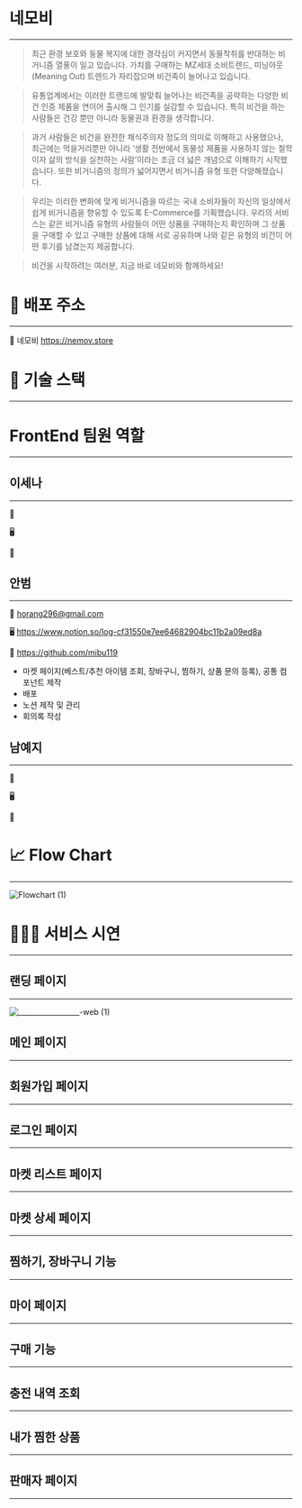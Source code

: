 
# 네모비
***

> 최근 환경 보호와 동물 복지에 대한 경각심이 커지면서 동물착취를 반대하는 비거니즘 열풍이 일고 있습니다. 가치를 구매하는 MZ세대 소비트렌드, 미닝아웃(Meaning Out) 트렌드가 자리잡으며 비건족이 늘어나고 있습니다. 

> 유통업계에서는 이러한 트랜드에 발맞춰 늘어나는 비건족을 공략하는 다양한 비건 인증 제품을 연이어 출시해 그 인기를 실감할 수 있습니다. 특히 비건을 하는 사람들은 건강 뿐만 아니라 동물권과 환경을 생각합니다.

> 과거 사람들은 비건을 완전한 채식주의자 정도의 의미로 이해하고 사용했으나, 최근에는 먹을거리뿐만 아니라 ‘생활 전반에서 동물성 제품을 사용하지 않는 철학이자 삶의 방식을 실천하는 사람’이라는 조금 더 넓은 개념으로 이해하기 시작했습니다. 또한 비거니즘의 정의가 넓어지면서 비거니즘 유형 또한 다양해졌습니다.

> 우리는 이러한 변화에 맞게 비거니즘을 따르는 국내 소비자들이 자신의 일상에서 쉽게 비거니즘을 향유할 수 있도록 E-Commerce를 기획했습니다. 우리의 서비스는 같은 비거니즘 유형의 사람들이 어떤 상품을 구매하는지 확인하며 그 상품을 구매할 수 있고 구매한 상품에 대해 서로 공유하며 나와 같은 유형의 비건이 어떤 후기를 남겼는지 제공합니다.

> 비건을 시작하려는 여러분, 지금 바로 네모비와 함께하세요!


# 🔗 배포 주소
---
🌿 네모비 https://nemov.store


# 🔧 기술 스택
---


# FrontEnd 팀원 역할
***

## 이세나
---
📧

🖥️

👾


## 안범
---
📧 horang296@gmail.com 

🖥️ https://www.notion.so/log-cf31550e7ee64682904bc11b2a09ed8a

👾 https://github.com/mibu119

- 마켓 페이지(베스트/추천 아이템 조회, 장바구니, 찜하기, 상품 문의 등록), 공통 컴포넌트 제작
- 배포 
- 노션 제작 및 관리
- 회의록 작성

## 남예지
---
📧

🖥️

👾



# 📈 Flow Chart
---
![Flowchart (1)](https://user-images.githubusercontent.com/114740795/213332612-12073458-ed40-4885-84f5-45c688f1c39c.png)

# 👩🏻‍💻 서비스 시연

***

## 랜딩 페이지
---
![_________________-web (1)](https://user-images.githubusercontent.com/114740795/213335472-2755ae23-9865-4b15-85c0-034be05eb2c4.gif)



## 메인 페이지
---


## 회원가입 페이지
---


## 로그인 페이지
---


## 마켓 리스트 페이지
---


## 마켓 상세 페이지
---


## 찜하기, 장바구니 기능
---


## 마이 페이지
---


## 구매 기능
---


## 충전 내역 조회
---


## 내가 찜한 상품
---


## 판매자 페이지
---






